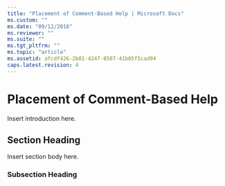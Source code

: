 ```yaml
---
title: "Placement of Comment-Based Help | Microsoft Docs"
ms.custom: ""
ms.date: "09/12/2016"
ms.reviewer: ""
ms.suite: ""
ms.tgt_pltfrm: ""
ms.topic: "article"
ms.assetid: afcdf426-2b01-4247-8507-41b05f5cad94
caps.latest.revision: 4
---
```

# Placement of Comment-Based Help

Insert introduction here.

## Section Heading

 Insert section body here.

### Subsection Heading
